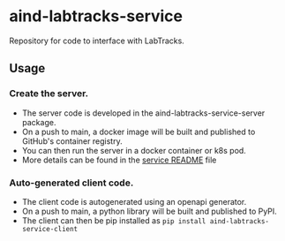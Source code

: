 # aind-labtracks-service
Repository for code to interface with LabTracks.

## Usage

### Create the server.

- The server code is developed in the aind-labtracks-service-server package.
- On a push to main, a docker image will be built and published to GitHub's container registry.
- You can then run the server in a docker container or k8s pod.
- More details can be found in the [service README](aind-labtracks-service-server/README.md) file

### Auto-generated client code.

- The client code is autogenerated using an openapi generator.
- On a push to main, a python library will be built and published to PyPI.
- The client can then be pip installed as `pip install aind-labtracks-service-client`
